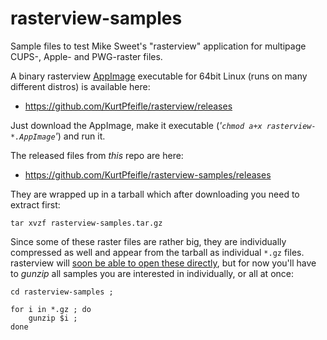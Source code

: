 # rasterview-samples
Sample files to test Mike Sweet's "rasterview" application for multipage CUPS-, Apple- and PWG-raster files.

A binary rasterview [AppImage](https://appimage.org/) executable for 64bit Linux (runs on many different distros) is available here:

* https://github.com/KurtPfeifle/rasterview/releases

Just download the AppImage, make it executable (*'`chmod a+x rasterview-*.AppImage`'*) and run it.

The released files from *this* repo are here:

* https://github.com/KurtPfeifle/rasterview-samples/releases

They are wrapped up in a tarball which after downloading you need to extract first:

    tar xvzf rasterview-samples.tar.gz

Since some of these raster files are rather big, they are individually compressed as well and appear from the tarball as individual `*.gz` files. rasterview will [soon be able to open these directly](https://github.com/michaelrsweet/rasterview/issues/1), but for now you'll have to *gunzip* all samples you are interested in individually, or all at once:

    cd rasterview-samples ;
    
    for i in *.gz ; do
        gunzip $i ;
    done
    
